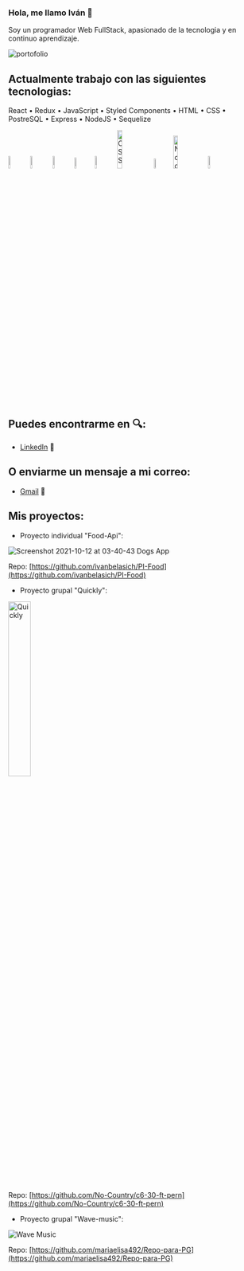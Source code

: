 ### Hola, me llamo Iván :wave:
  Soy un programador Web FullStack, apasionado de la tecnologia y en continuo aprendizaje.
  
![portofolio](http://www.thatzblog.com/wp-content/uploads/2019/03/for-blog-3.gif)

## Actualmente trabajo con las siguientes tecnologias: 
<p>React • Redux • JavaScript •  Styled Components • HTML •  CSS • PostreSQL • Express • NodeJS • Sequelize </p>

<div diplay="flex">
<img width="8%" alt="React" src="https://user-images.githubusercontent.com/82492849/127186826-fa23931b-dca7-46db-b33d-4caf6afd984c.png" />
<img width="8%" alt="Redux" src="https://user-images.githubusercontent.com/82492849/127186837-dd9080f1-f335-4c9e-a330-041332a4905a.png" />
<img width="8%" alt="JavaScript" src="https://user-images.githubusercontent.com/82492849/127186839-fded5ee4-3581-419d-aeab-9b4883453980.png" />
<img width="7.5%" alt="React Native" src="https://files.readme.io/fed7fbc-765-7652239_react-native-svg-logo-hd-png-download.png" />
<img width="8%" alt="HTML" src="https://upload.wikimedia.org/wikipedia/commons/thumb/6/61/HTML5_logo_and_wordmark.svg/230px-HTML5_logo_and_wordmark.svg.png" />
<img width="14%" alt="CSS" src="http://1000marcas.net/wp-content/uploads/2021/02/CSS-Logo.png" />
<img width="7%" alt="postgreSQL" src="https://user-images.githubusercontent.com/82492849/127188901-1886ca46-c80f-4d3f-8f94-48c57f94369d.png" />
<img width="13%" alt="Node Express" src="https://miro.medium.com/max/365/1*Jr3NFSKTfQWRUyjblBSKeg.png" />
<img width="8%" alt="Sequelize" src="https://user-images.githubusercontent.com/82492849/127190950-c9023b24-1d27-4502-9c39-b84915a667ae.png" />
</div>
  

## Puedes encontrarme en :mag::
- [LinkedIn](https://www.linkedin.com/in/ivanbelasich/) :briefcase:

## O enviarme un mensaje a mi correo:
- [Gmail](mailto:ivanbelasich@gmail.com) 📧

## Mis proyectos:
- Proyecto individual "Food-Api":

![Screenshot 2021-10-12 at 03-40-43 Dogs App](https://i.ibb.co/KGXHyMm/image7.png)

Repo: [https://github.com/ivanbelasich/PI-Food](https://github.com/ivanbelasich/PI-Food)




- Proyecto grupal "Quickly":

<img width="30%" alt="Quickly" src="https://user-images.githubusercontent.com/70997096/191309646-6baa7ede-7818-475a-847e-3bc519cad8bd.jpg" />

Repo: [https://github.com/No-Country/c6-30-ft-pern](https://github.com/No-Country/c6-30-ft-pern)




- Proyecto grupal "Wave-music":

<img alt="Wave Music" src="https://www.belasichivan.tk/static/media/image2.05bcfc29.png" />

Repo: [https://github.com/mariaelisa492/Repo-para-PG](https://github.com/mariaelisa492/Repo-para-PG)




